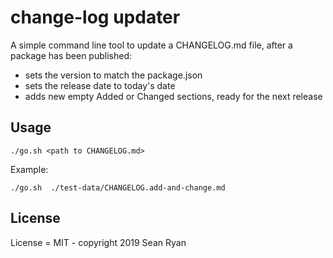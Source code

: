 # change-log updater

A simple command line tool to update a CHANGELOG.md file, after a package has been published:

- sets the version to match the package.json
- sets the release date to today's date 
- adds new empty Added or Changed sections, ready for the next release

## Usage

```
./go.sh <path to CHANGELOG.md>
```

Example:

```
./go.sh  ./test-data/CHANGELOG.add-and-change.md
```

## License

License = MIT - copyright 2019 Sean Ryan
